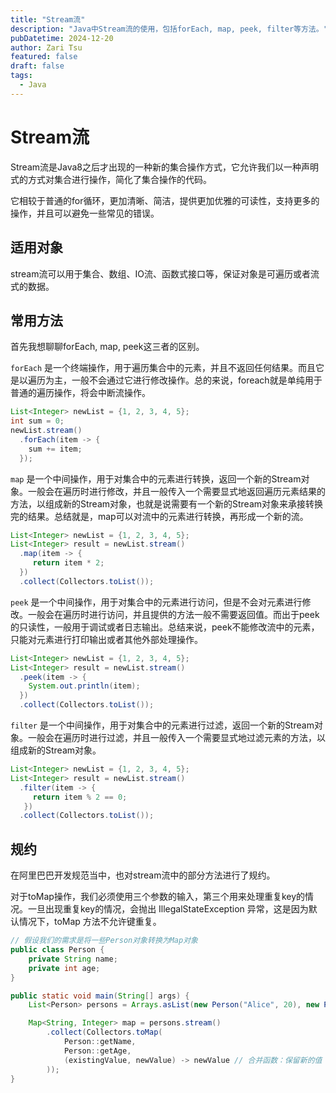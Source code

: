 ```yaml
---
title: "Stream流"
description: "Java中Stream流的使用，包括forEach, map, peek, filter等方法。"
pubDatetime: 2024-12-20
author: Zari Tsu
featured: false
draft: false
tags:
  - Java
---
```


# Stream流

Stream流是Java8之后才出现的一种新的集合操作方式，它允许我们以一种声明式的方式对集合进行操作，简化了集合操作的代码。

它相较于普通的for循环，更加清晰、简洁，提供更加优雅的可读性，支持更多的操作，并且可以避免一些常见的错误。

## 适用对象

stream流可以用于集合、数组、IO流、函数式接口等，保证对象是可遍历或者流式的数据。

## 常用方法

首先我想聊聊forEach, map, peek这三者的区别。

`forEach` 是一个终端操作，用于遍历集合中的元素，并且不返回任何结果。而且它是以遍历为主，一般不会通过它进行修改操作。总的来说，foreach就是单纯用于普通的遍历操作，将会中断流操作。

```java
List<Integer> newList = {1, 2, 3, 4, 5};
int sum = 0;
newList.stream()
  .forEach(item -> {
    sum += item;
  });
```

`map` 是一个中间操作，用于对集合中的元素进行转换，返回一个新的Stream对象。一般会在遍历时进行修改，并且一般传入一个需要显式地返回遍历元素结果的方法，以组成新的Stream对象，也就是说需要有一个新的Stream对象来承接转换完的结果。总结就是，map可以对流中的元素进行转换，再形成一个新的流。

```java
List<Integer> newList = {1, 2, 3, 4, 5};
List<Integer> result = newList.stream()
  .map(item -> {
     return item * 2;
  })
  .collect(Collectors.toList());
```

`peek` 是一个中间操作，用于对集合中的元素进行访问，但是不会对元素进行修改。一般会在遍历时进行访问，并且提供的方法一般不需要返回值。而出于peek的只读性，一般用于调试或者日志输出。总结来说，peek不能修改流中的元素，只能对元素进行打印输出或者其他外部处理操作。

```java
List<Integer> newList = {1, 2, 3, 4, 5};
List<Integer> result = newList.stream()
  .peek(item -> {
    System.out.println(item);
  })
  .collect(Collectors.toList());
```

`filter` 是一个中间操作，用于对集合中的元素进行过滤，返回一个新的Stream对象。一般会在遍历时进行过滤，并且一般传入一个需要显式地过滤元素的方法，以组成新的Stream对象。

```java
List<Integer> newList = {1, 2, 3, 4, 5};
List<Integer> result = newList.stream()
  .filter(item -> {
     return item % 2 == 0;
   })
  .collect(Collectors.toList());
```

## 规约

在阿里巴巴开发规范当中，也对stream流中的部分方法进行了规约。

对于toMap操作，我们必须使用三个参数的输入，第三个用来处理重复key的情况。一旦出现重复key的情况，会抛出 IllegalStateException 异常，这是因为默认情况下，toMap 方法不允许键重复。

```java
// 假设我们的需求是将一些Person对象转换为Map对象
public class Person {
    private String name;
    private int age;
}

public static void main(String[] args) {
    List<Person> persons = Arrays.asList(new Person("Alice", 20), new Person("Bob", 25), new Person("Charlie", 30));

    Map<String, Integer> map = persons.stream()
        .collect(Collectors.toMap(
            Person::getName, 
            Person::getAge, 
            (existingValue, newValue) -> newValue // 合并函数：保留新的值
        ));
}
```
